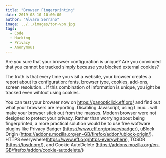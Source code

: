 ```yaml
---
title: "Browser Fingerprinting"
date: 2019-08-10 10:00:00
author: "Alvaro Serrano"
image: ../../images/tor-vpn.jpg
tags:
  - Code
  - Hacking
  - Privacy
  - Anonymous
---
```


Are you sure that your browser configuration is unique? Are you convinced that you cannot be tracked simply because you blocked external cookies?


The truth is that every time you visit a website, your browser creates a report about its configuration: fonts, browser tyoe, cookies, add-ons, screen resolution... If this combination of information is unique, you ight be tracked even wihtout using cookies.


You can test your browser now on https://panopticlick.eff.org/ and find out what your browsers are reporting. Disabling Javascript, using Linux... will make your browser stick out from the masses. Modern browser were not designed to protect your privacy. Rather than worrying about being fingerprinted, a more practical solution would be to use free woftware plugins like Privacy Badger (https://www.eff.org/privacybadger), uBlock Origin (https://addons.mozilla.org/en-GB/firefox/addon/ublock-origin/), HTTPS everywhere(https://www.eff.org/https-everywhere), TOSDR (https://tosdr.org/), and Cookie AutoDelete (https://addons.mozilla.org/en-GB/firefox/addon/cookie-autodelete/)
